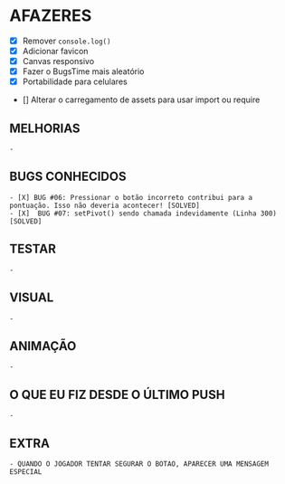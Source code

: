 # AFAZERES

  - [X] Remover `console.log()`
  - [X] Adicionar favicon
  - [X] Canvas responsivo
  - [X] Fazer o BugsTime mais aleatório
  - [X] Portabilidade para celulares
  - []  Alterar o carregamento de assets para usar import ou require

  ## MELHORIAS

    - 

  ## BUGS CONHECIDOS

    - [X] BUG #06: Pressionar o botão incorreto contribui para a pontuação. Isso não deveria acontecer! [SOLVED]
    - [X]  BUG #07: setPivot() sendo chamada indevidamente (Linha 300) [SOLVED]

  ## TESTAR

    -

  ## VISUAL

    - 

  ## ANIMAÇÃO

    - 

  ## O QUE EU FIZ DESDE O ÚLTIMO PUSH

    - 

  ## EXTRA

    - QUANDO O JOGADOR TENTAR SEGURAR O BOTAO, APARECER UMA MENSAGEM ESPECIAL
    